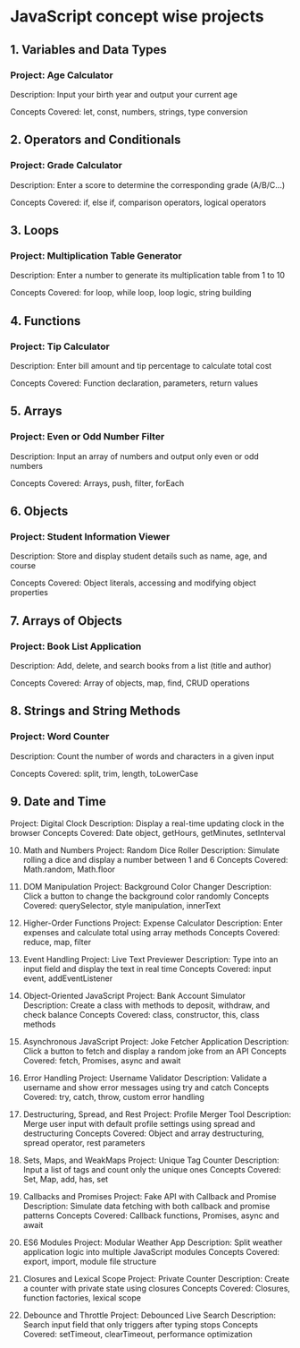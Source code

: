 # JavaScript concept wise projects

## 1. Variables and Data Types
### Project: Age Calculator
Description: Input your birth year and output your current age

Concepts Covered: let, const, numbers, strings, type conversion

## 2. Operators and Conditionals
### Project: Grade Calculator
Description: Enter a score to determine the corresponding grade (A/B/C...)

Concepts Covered: if, else if, comparison operators, logical operators

## 3. Loops
### Project: Multiplication Table Generator
Description: Enter a number to generate its multiplication table from 1 to 10

Concepts Covered: for loop, while loop, loop logic, string building

## 4. Functions
### Project: Tip Calculator
Description: Enter bill amount and tip percentage to calculate total cost

Concepts Covered: Function declaration, parameters, return values

## 5. Arrays
### Project: Even or Odd Number Filter
Description: Input an array of numbers and output only even or odd numbers

Concepts Covered: Arrays, push, filter, forEach

## 6. Objects
### Project: Student Information Viewer
Description: Store and display student details such as name, age, and course

Concepts Covered: Object literals, accessing and modifying object properties

## 7. Arrays of Objects
### Project: Book List Application
Description: Add, delete, and search books from a list (title and author)

Concepts Covered: Array of objects, map, find, CRUD operations

## 8. Strings and String Methods
### Project: Word Counter
Description: Count the number of words and characters in a given input

Concepts Covered: split, trim, length, toLowerCase

## 9. Date and Time
Project: Digital Clock
Description: Display a real-time updating clock in the browser
Concepts Covered: Date object, getHours, getMinutes, setInterval

10. Math and Numbers
Project: Random Dice Roller
Description: Simulate rolling a dice and display a number between 1 and 6
Concepts Covered: Math.random, Math.floor

11. DOM Manipulation
Project: Background Color Changer
Description: Click a button to change the background color randomly
Concepts Covered: querySelector, style manipulation, innerText

12. Higher-Order Functions
Project: Expense Calculator
Description: Enter expenses and calculate total using array methods
Concepts Covered: reduce, map, filter

13. Event Handling
Project: Live Text Previewer
Description: Type into an input field and display the text in real time
Concepts Covered: input event, addEventListener

14. Object-Oriented JavaScript
Project: Bank Account Simulator
Description: Create a class with methods to deposit, withdraw, and check balance
Concepts Covered: class, constructor, this, class methods

15. Asynchronous JavaScript
Project: Joke Fetcher Application
Description: Click a button to fetch and display a random joke from an API
Concepts Covered: fetch, Promises, async and await

16. Error Handling
Project: Username Validator
Description: Validate a username and show error messages using try and catch
Concepts Covered: try, catch, throw, custom error handling

17. Destructuring, Spread, and Rest
Project: Profile Merger Tool
Description: Merge user input with default profile settings using spread and destructuring
Concepts Covered: Object and array destructuring, spread operator, rest parameters

18. Sets, Maps, and WeakMaps
Project: Unique Tag Counter
Description: Input a list of tags and count only the unique ones
Concepts Covered: Set, Map, add, has, set

19. Callbacks and Promises
Project: Fake API with Callback and Promise
Description: Simulate data fetching with both callback and promise patterns
Concepts Covered: Callback functions, Promises, async and await

20. ES6 Modules
Project: Modular Weather App
Description: Split weather application logic into multiple JavaScript modules
Concepts Covered: export, import, module file structure

21. Closures and Lexical Scope
Project: Private Counter
Description: Create a counter with private state using closures
Concepts Covered: Closures, function factories, lexical scope

22. Debounce and Throttle
Project: Debounced Live Search
Description: Search input field that only triggers after typing stops
Concepts Covered: setTimeout, clearTimeout, performance optimization

